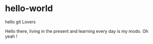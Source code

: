 # hello-world
hello git Lovers

Hello there, living in the present and learning every day is my modo. Oh yeah !
